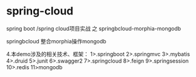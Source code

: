 # spring-cloud

spring boot /spring cloud项目实战 之 springbcloud-morphia-mongodb

springbcloud 整合morphia操作mongodb

4.本demo涉及的相关技术、框架：
1>.springboot
2>.springmvc
3>.mybatis
4>.druid
5>.junit
6>.swagger2
7>.springcloud
8>.feign
9>.springsession
10>.redis
11>mongodb